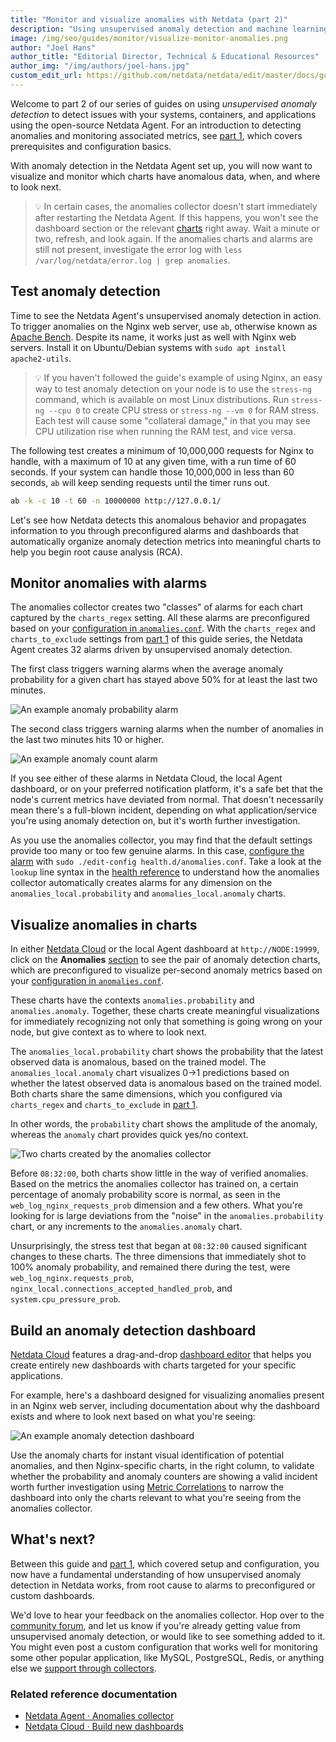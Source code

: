 ```yaml
---
title: "Monitor and visualize anomalies with Netdata (part 2)"
description: "Using unsupervised anomaly detection and machine learning, get notified "
image: /img/seo/guides/monitor/visualize-monitor-anomalies.png
author: "Joel Hans"
author_title: "Editorial Director, Technical & Educational Resources"
author_img: "/img/authors/joel-hans.jpg"
custom_edit_url: https://github.com/netdata/netdata/edit/master/docs/guides/monitor/visualize-monitor-anomalies.md
---
```


Welcome to part 2 of our series of guides on using _unsupervised anomaly detection_ to detect issues with your systems,
containers, and applications using the open-source Netdata Agent. For an introduction to detecting anomalies and
monitoring associated metrics, see [part 1](/docs/guides/monitor/anomaly-detection-python.md), which covers prerequisites and
configuration basics.

With anomaly detection in the Netdata Agent set up, you will now want to visualize and monitor which charts have
anomalous data, when, and where to look next.

> 💡 In certain cases, the anomalies collector doesn't start immediately after restarting the Netdata Agent. If this
> happens, you won't see the dashboard section or the relevant [charts](#visualize-anomalies-in-charts) right away. Wait
> a minute or two, refresh, and look again. If the anomalies charts and alarms are still not present, investigate the
> error log with `less /var/log/netdata/error.log | grep anomalies`.

## Test anomaly detection

Time to see the Netdata Agent's unsupervised anomaly detection in action. To trigger anomalies on the Nginx web server,
use `ab`, otherwise known as [Apache Bench](https://httpd.apache.org/docs/2.4/programs/ab.html). Despite its name, it
works just as well with Nginx web servers. Install it on Ubuntu/Debian systems with `sudo apt install apache2-utils`.

> 💡 If you haven't followed the guide's example of using Nginx, an easy way to test anomaly detection on your node is
> to use the `stress-ng` command, which is available on most Linux distributions. Run `stress-ng --cpu 0` to create CPU
> stress or `stress-ng --vm 0` for RAM stress. Each test will cause some "collateral damage," in that you may see CPU
> utilization rise when running the RAM test, and vice versa.

The following test creates a minimum of 10,000,000 requests for Nginx to handle, with a maximum of 10 at any given time,
with a run time of 60 seconds. If your system can handle those 10,000,000 in less than 60 seconds, `ab` will keep
sending requests until the timer runs out.

```bash
ab -k -c 10 -t 60 -n 10000000 http://127.0.0.1/
```

Let's see how Netdata detects this anomalous behavior and propagates information to you through preconfigured alarms and
dashboards that automatically organize anomaly detection metrics into meaningful charts to help you begin root cause
analysis (RCA).

## Monitor anomalies with alarms

The anomalies collector creates two "classes" of alarms for each chart captured by the `charts_regex` setting. All these
alarms are preconfigured based on your [configuration in
`anomalies.conf`](/docs/guides/monitor/anomaly-detection-python.md#configure-the-anomalies-collector). With the `charts_regex`
and `charts_to_exclude` settings from [part 1](/docs/guides/monitor/anomaly-detection-python.md) of this guide series, the
Netdata Agent creates 32 alarms driven by unsupervised anomaly detection.

The first class triggers warning alarms when the average anomaly probability for a given chart has stayed above 50% for
at least the last two minutes.

![An example anomaly probability
alarm](https://user-images.githubusercontent.com/1153921/104225767-0a0a9480-5404-11eb-9bfd-e29592397203.png)

The second class triggers warning alarms when the number of anomalies in the last two minutes hits 10 or higher.

![An example anomaly count
alarm](https://user-images.githubusercontent.com/1153921/104225769-0aa32b00-5404-11eb-95f3-7309f9429fe1.png)

If you see either of these alarms in Netdata Cloud, the local Agent dashboard, or on your preferred notification
platform, it's a safe bet that the node's current metrics have deviated from normal. That doesn't necessarily mean
there's a full-blown incident, depending on what application/service you're using anomaly detection on, but it's worth
further investigation.

As you use the anomalies collector, you may find that the default settings provide too many or too few genuine alarms.
In this case, [configure the alarm](/docs/monitor/configure-alarms.md) with `sudo ./edit-config
health.d/anomalies.conf`. Take a look at the `lookup` line syntax in the [health
reference](/health/REFERENCE.md#alarm-line-lookup) to understand how the anomalies collector automatically creates
alarms for any dimension on the `anomalies_local.probability` and `anomalies_local.anomaly` charts.

## Visualize anomalies in charts

In either [Netdata Cloud](https://app.netdata.cloud) or the local Agent dashboard at `http://NODE:19999`, click on the
**Anomalies** [section](/web/gui/README.md#sections) to see the pair of anomaly detection charts, which are
preconfigured to visualize per-second anomaly metrics based on your [configuration in
`anomalies.conf`](/docs/guides/monitor/anomaly-detection-python.md#configure-the-anomalies-collector).

These charts have the contexts `anomalies.probability` and `anomalies.anomaly`. Together, these charts
create meaningful visualizations for immediately recognizing not only that something is going wrong on your node, but
give context as to where to look next.

The `anomalies_local.probability` chart shows the probability that the latest observed data is anomalous, based on the
trained model. The `anomalies_local.anomaly` chart visualizes 0&rarr;1 predictions based on whether the latest observed
data is anomalous based on the trained model. Both charts share the same dimensions, which you configured via
`charts_regex` and `charts_to_exclude` in [part 1](/docs/guides/monitor/anomaly-detection-python.md).

In other words, the `probability` chart shows the amplitude of the anomaly, whereas the `anomaly` chart provides quick
yes/no context.

![Two charts created by the anomalies
collector](https://user-images.githubusercontent.com/1153921/104226380-ef84eb00-5404-11eb-9faf-9e64c43b95ff.png)

Before `08:32:00`, both charts show little in the way of verified anomalies. Based on the metrics the anomalies
collector has trained on, a certain percentage of anomaly probability score is normal, as seen in the
`web_log_nginx_requests_prob` dimension and a few others. What you're looking for is large deviations from the "noise"
in the `anomalies.probability` chart, or any increments to the `anomalies.anomaly` chart.

Unsurprisingly, the stress test that began at `08:32:00` caused significant changes to these charts. The three
dimensions that immediately shot to 100% anomaly probability, and remained there during the test, were
`web_log_nginx.requests_prob`, `nginx_local.connections_accepted_handled_prob`, and `system.cpu_pressure_prob`. 

## Build an anomaly detection dashboard

[Netdata Cloud](https://app.netdata.cloud) features a drag-and-drop [dashboard
editor](/docs/visualize/create-dashboards.md) that helps you create entirely new dashboards with charts targeted for
your specific applications.

For example, here's a dashboard designed for visualizing anomalies present in an Nginx web server, including
documentation about why the dashboard exists and where to look next based on what you're seeing:

![An example anomaly detection
dashboard](https://user-images.githubusercontent.com/1153921/104226915-c6188f00-5405-11eb-9bb4-559a18016fa7.png)

Use the anomaly charts for instant visual identification of potential anomalies, and then Nginx-specific charts, in the
right column, to validate whether the probability and anomaly counters are showing a valid incident worth further
investigation using [Metric Correlations](https://learn.netdata.cloud/docs/cloud/insights/metric-correlations) to narrow
the dashboard into only the charts relevant to what you're seeing from the anomalies collector.

## What's next?

Between this guide and [part 1](/docs/guides/monitor/anomaly-detection-python.md), which covered setup and configuration, you
now have a fundamental understanding of how unsupervised anomaly detection in Netdata works, from root cause to alarms
to preconfigured or custom dashboards.

We'd love to hear your feedback on the anomalies collector. Hop over to the [community
forum](https://community.netdata.cloud/t/anomalies-collector-feedback-megathread/767), and let us know if you're already getting value from
unsupervised anomaly detection, or would like to see something added to it. You might even post a custom configuration
that works well for monitoring some other popular application, like MySQL, PostgreSQL, Redis, or anything else we
[support through collectors](/collectors/COLLECTORS.md).

### Related reference documentation

- [Netdata Agent · Anomalies collector](/collectors/python.d.plugin/anomalies/README.md)
- [Netdata Cloud · Build new dashboards](https://learn.netdata.cloud/docs/cloud/visualize/dashboards)


